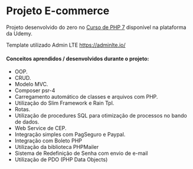 # Projeto E-commerce

Projeto desenvolvido do zero no [Curso de PHP 7](https://www.udemy.com/curso-completo-de-php-7/) disponível na plataforma da Udemy.

Template utilizado Admin LTE https://adminlte.io/ 


#### Conceitos aprendidos / desenvolvidos durante o projeto:

* OOP.
* CRUD.
* Modelo MVC.
* Composer psr-4
* Carregamento automático de classes e arquivos com PHP.
* Utilização do Slim Framework e Rain Tpl.
* Rotas.
* Utilização de procedures SQL para otimização de processos no bando de dados.
* Web Service de CEP.
* Integração simples com PagSeguro e Paypal.
* Integração com Boleto PHP
* Utilização da biblioteca PHPMailer
* Sistema de Redefinição de Senha com envio de e-mail
* Utilização de PDO (PHP Data Objects)

